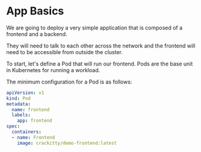 # App Basics

We are going to deploy a very simple application that is composed of
a frontend and a backend.

They will need to talk to each other across the network and the frontend
will need to be accessible from outside the cluster.

To start, let's define a Pod that will run our frontend. Pods are the base
unit in Kubernetes for running a workload.

The minimum configuration for a Pod is as follows:

```yaml
apiVersion: v1
kind: Pod
metadata:
  name: frontend
  labels:
    app: frontend
spec:
  containers:
  - name: Frontend
    image: crackitty/demo-frontend:latest
```
